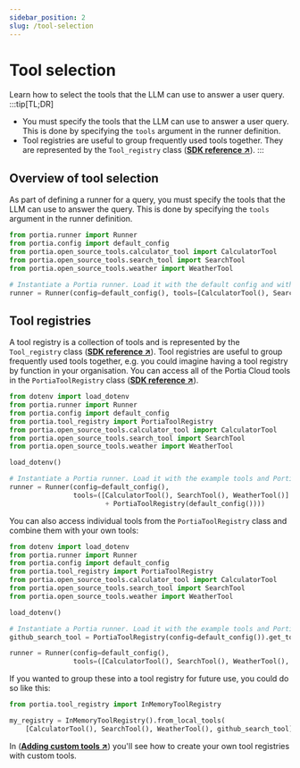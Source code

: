 ```yaml
---
sidebar_position: 2
slug: /tool-selection
---
```


# Tool selection
Learn how to select the tools that the LLM can use to answer a user query.
:::tip[TL;DR]
- You must specify the tools that the LLM can use to answer a user query. This is done by specifying the `tools` argument in the runner definition.
- Tool registries are useful to group frequently used tools together. They are represented by the `Tool_registry` class (<a href="/SDK/portia/tool_registry" target="_blank">**SDK reference ↗**</a>).
:::

## Overview of tool selection
As part of defining a runner for a query, you must specify the tools that the LLM can use to answer the query. This is done by specifying the `tools` argument in the runner definition.

```python
from portia.runner import Runner
from portia.config import default_config
from portia.open_source_tools.calculator_tool import CalculatorTool
from portia.open_source_tools.search_tool import SearchTool
from portia.open_source_tools.weather import WeatherTool

# Instantiate a Portia runner. Load it with the default config and with the example tools.
runner = Runner(config=default_config(), tools=[CalculatorTool(), SearchTool(), WeatherTool()])
```

## Tool registries

A tool registry is a collection of tools and is represented by the `Tool_registry` class (<a href="/run-portia-tools" target="_blank">**SDK reference ↗**</a>). Tool registries are useful to group frequently used tools together, e.g. you could imagine having a tool registry by function in your organisation. You can access all of the Portia Cloud tools in the `PortiaToolRegistry` class (<a href="/run-portia-tools" target="_blank">**SDK reference ↗**</a>).

```python
from dotenv import load_dotenv
from portia.runner import Runner
from portia.config import default_config
from portia.tool_registry import PortiaToolRegistry
from portia.open_source_tools.calculator_tool import CalculatorTool
from portia.open_source_tools.search_tool import SearchTool
from portia.open_source_tools.weather import WeatherTool

load_dotenv()

# Instantiate a Portia runner. Load it with the example tools and Portia's tools.
runner = Runner(config=default_config(),
                tools=([CalculatorTool(), SearchTool(), WeatherTool()]
                        + PortiaToolRegistry(default_config())))
```

You can also access individual tools from the `PortiaToolRegistry` class and combine them with your own tools:

```python
from dotenv import load_dotenv
from portia.runner import Runner
from portia.config import default_config
from portia.tool_registry import PortiaToolRegistry
from portia.open_source_tools.calculator_tool import CalculatorTool
from portia.open_source_tools.search_tool import SearchTool
from portia.open_source_tools.weather import WeatherTool

load_dotenv()

# Instantiate a Portia runner. Load it with the example tools and Portia's github search tool.
github_search_tool = PortiaToolRegistry(config=default_config()).get_tool("portia::search_github_repos_tool")

runner = Runner(config=default_config(),
                tools=([CalculatorTool(), SearchTool(), WeatherTool(), github_search_tool]))
```

If you wanted to group these into a tool registry for future use, you could do so like this:

```python skip=true
from portia.tool_registry import InMemoryToolRegistry

my_registry = InMemoryToolRegistry().from_local_tools(
    [CalculatorTool(), SearchTool(), WeatherTool(), github_search_tool])
```

In (<a href="/adding-custom-tools" target="_blank">**Adding custom tools ↗**</a>) you'll see how to create your own tool registries with custom tools.


